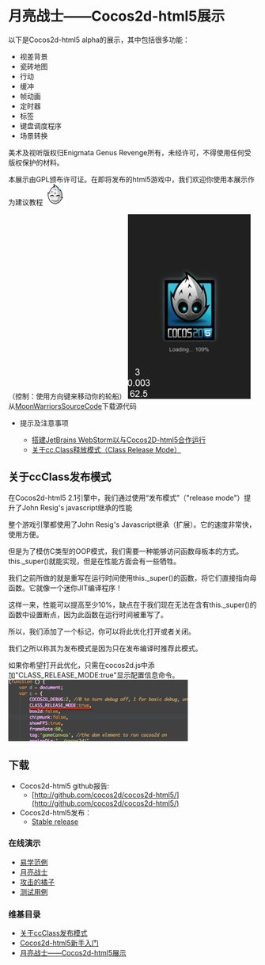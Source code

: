 # 月亮战士——Cocos2d-html5展示

以下是Cocos2d-html5 alpha的展示，其中包括很多功能：
- 视差背景
- 瓷砖地图
- 行动
- 缓冲
- 帧动画
- 定时器
- 标签
- 键盘调度程序
- 场景转换

美术及视听版权归Enigmata Genus Revenge所有，未经许可，不得使用任何受版权保护的材料。

本展示由GPL颁布许可证。在即将发布的html5游戏中，我们欢迎你使用本展示作为建议教程 ![](./res/smile.png)

（控制：使用方向键来移动你的轮船）
![](./res/loading.png)
从[MoonWarriorsSourceCode](https://github.com/cocos2d/cocos2d-js-tests/tree/master/games/MoonWarriors)下载源代码


- 提示及注意事项

	- [搭建JetBrains WebStorm以与Cocos2D-html5合作运行](http://www.gamefromscratch.com/post/2012/06/07/Setting-up-JetBrains-WebStorm-to-work-with-Cocos2D.aspx)
	- [关于cc.Class释放模式（Class Release Mode）](http://www.cocos2d-x.org/wiki/About_ccClass_Release_Mode)
## 关于ccClass发布模式

在Cocos2d-html5 2.1引擎中，我们通过使用“发布模式”（"release mode"）提升了John Resig's javascript继承的性能

整个游戏引擎都使用了John Resig's Javascript继承（扩展）。它的速度非常快，使用方便。

但是为了模仿C类型的OOP模式，我们需要一种能够访问函数母板本的方式。this._super()就能实现，但是在性能方面会有一些牺牲。

我们之前所做的就是重写在运行时间使用this._super()的函数，将它们直接指向母函数。它就像一个迷你JIT编译程序！

这样一来，性能可以提高至少10%，缺点在于我们现在无法在含有this._super()的函数中设置断点，因为此函数在运行时间被重写了。

所以，我们添加了一个标记，你可以将此优化打开或者关闭。

我们之所以称其为发布模式是因为只在发布编译时推荐此模式。

如果你希望打开此优化，只需在cocos2d.js中添加"CLASS_RELEASE_MODE:true"显示配置信息命令。
![](./res/config.png)
## 下载

- Cocos2d-html5 github报告:
	- [http://github.com/cocos2d/cocos2d-html5/](http://github.com/cocos2d/cocos2d-html5/)
- Cocos2d-html5发布：
	- [Stable release](http://www.cocos2d-x.org/download)

### 在线演示

- [易学范例](http://cocos2d-x.org/npm/cocos2d-html5/index.html)
- [月亮战士](http://www.cocos2d-x.org/MoonWarriors/index.html)
- [攻击的橘子](http://www.cocos2d-x.org/html5-samples/samples/games/FruitAttack/index.html)
- [测试用例](http://www.cocos2d-x.org/html5-samples/samples/tests/index.html)

### 维基目录

- [关于ccClass发布模式](http://www.cocos2d-x.org/wiki/About_ccClass_Release_Mode)
- [Cocos2d-html5新手入门](http://www.cocos2d-x.org/wiki/Getting_Started_with_Cocos2d-html5)
- [月亮战士——Cocos2d-html5展示](http://www.cocos2d-x.org/wiki/MoonWarriors_-_Cocos2d-html5_Showcase)



